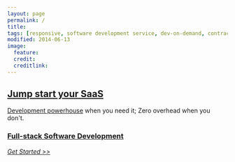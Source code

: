 ```yaml
---
layout: page
permalink: /
title:
tags: [responsive, software development service, dev-on-demand, contract, hourly, retainer, senior user experience engineer, SaaS]
modified: 2014-06-13
image:
  feature:
  credit:
  creditlink: 
---
```


## [Jump start your SaaS](/about/)
[Development powerhouse](/about/) when you need it; Zero overhead when you don't.

###	[Full-stack Software Development](/about/)
<em>[Get Started &gt;&gt;](/contact/)</em>

